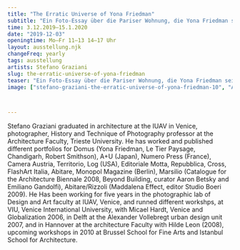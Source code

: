 ```yaml
---
title: "The Erratic Universe of Yona Friedman"
subtitle: "Ein Foto-Essay über die Pariser Wohnung, die Yona Friedman seit 1968 bewohnt – ein unmittelbarer Einblick in das persönliche erratische Universum des berühmten Architekten."
time: 3.12.2019–15.1.2020
date: "2019-12-03"
openingtime: Mo–Fr 11–13 14–17 Uhr
layout: ausstellung.njk
changeFreq: yearly
tags: ausstellung
artists: Stefano Graziani
slug: the-erratic-universe-of-yona-friedman
teaser: "Ein Foto-Essay über die Pariser Wohnung, die Yona Friedman seit 1968 bewohnt – ein unmittelbarer Einblick in das persönliche erratische Universum des berühmten Architekten."
image: ["stefano-graziani-the-erratic-universe-of-yona-friedman-10", "Aus: The Erratic Universe of Yona Friedman", "Stefano Graziani", "Stefano Graziani"]



---
```


Stefano Graziani graduated in architecture at the IUAV in Venice, photographer, History and Technique of Photography professor at the Architecture Faculty, Trieste University.
He has worked and published different portfolios for Domus (Yona Friedman, Le Tier Paysage, Chandigarh, Robert Smithson), A+U (Japan), Numero Press (France), Camera Austria, Territorio,
Log (USA), Editoriale Motta, Repubblica, Cross, FlashArt Italia, Abitare, Monopol Magazine (Berlin), Marsilio (Catalogue for the Architecture Biennale 2008, Beyond Building, curator Aaron
Betsky and Emiliano Gandolfi), Abitare/Rizzoli (Maddalena Effect, editor Studio Boeri 2009).
He Has been working for five years in the photographic lab of Design and Art faculty at IUAV, Venice, and runned different workshps, at VIU, Venice International University, with Micael
Hardt, Venice and Globalization 2006, in Delft at the Alexander Vollebregt urban design unit 2007, and in Hannover at the architecture Faculty with Hilde Leon (2008), upcoming workshops in 2010 at Brussel School for Fine Arts and Istanbul School for Architecture.
